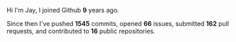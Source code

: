 Hi I'm Jay, I joined Github **9** years ago.

Since then I've pushed **1545** commits, opened **66** issues, submitted **162** pull requests, and contributed to **16** public repositories.
